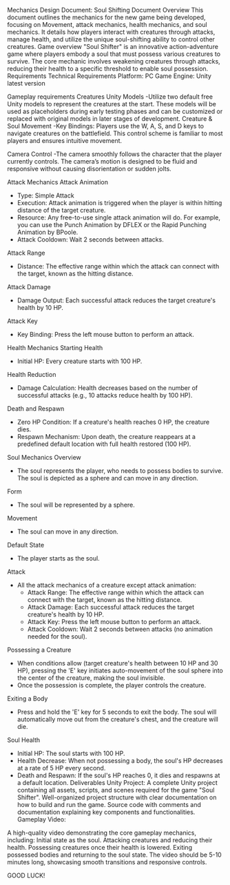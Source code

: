 Mechanics Design Document: Soul Shifting
Document Overview
This document outlines the mechanics for the new game being developed, focusing on Movement, attack mechanics, health mechanics, and soul mechanics. It details how players interact with creatures through attacks, manage health, and utilize the unique soul-shifting ability to control other creatures.
Game overview
"Soul Shifter" is an innovative action-adventure game where players embody a soul that must possess various creatures to survive. The core mechanic involves weakening creatures through attacks, reducing their health to a specific threshold to enable soul possession.
Requirements
Technical Requirements
Platform:
PC
Game Engine: 
Unity latest version

Gameplay requirements
Creatures
Unity Models
-Utilize two default free Unity models to represent the creatures at the start. These models will be used as placeholders during early testing phases and can be customized or replaced with original models in later stages of development.
Creature & Soul Movement
-Key Bindings: Players use the W, A, S, and D keys to navigate creatures on the battlefield. This control scheme is familiar to most players and ensures intuitive movement.

Camera Control
-The camera smoothly follows the character that the player currently controls. The camera’s motion is designed to be fluid and responsive without causing disorientation or sudden jolts.

Attack Mechanics
Attack Animation
- Type: Simple Attack
- Execution: Attack animation is triggered when the player is within hitting distance of the target creature.
- Resource: Any free-to-use single attack animation will do. For example, you can use the Punch Animation by DFLEX or the Rapid Punching Animation by BPoole.
- Attack Cooldown: Wait 2 seconds between attacks.

Attack Range
- Distance: The effective range within which the attack can connect with the target, known as the hitting distance.

Attack Damage
- Damage Output: Each successful attack reduces the target creature's health by 10 HP.

Attack Key
- Key Binding: Press the left mouse button to perform an attack.

Health Mechanics
Starting Health
- Initial HP: Every creature starts with 100 HP.

Health Reduction
- Damage Calculation: Health decreases based on the number of successful attacks (e.g., 10 attacks reduce health by 100 HP).

Death and Respawn
- Zero HP Condition: If a creature's health reaches 0 HP, the creature dies.
- Respawn Mechanism: Upon death, the creature reappears at a predefined default location with full health restored (100 HP).

Soul Mechanics
Overview
- The soul represents the player, who needs to possess bodies to survive. The soul is depicted as a sphere and can move in any direction.

Form
- The soul will be represented by a sphere.

Movement
- The soul can move in any direction. 



Default State
- The player starts as the soul.

Attack
- All the attack mechanics of a creature except attack animation:
  - Attack Range: The effective range within which the attack can connect with the target, known as the hitting distance.
  - Attack Damage: Each successful attack reduces the target creature's health by 10 HP.
  - Attack Key: Press the left mouse button to perform an attack.
  - Attack Cooldown: Wait 2 seconds between attacks (no animation needed for the soul).

Possessing a Creature
- When conditions allow (target creature's health between 10 HP and 30 HP), pressing the 'E' key initiates auto-movement of the soul sphere into the center of the creature, making the soul invisible.
- Once the possession is complete, the player controls the creature.

Exiting a Body
- Press and hold the 'E' key for 5 seconds to exit the body. The soul will automatically move out from the creature's chest, and the creature will die.

Soul Health
- Initial HP: The soul starts with 100 HP.
- Health Decrease: When not possessing a body, the soul's HP decreases at a rate of 5 HP every second.
- Death and Respawn: If the soul's HP reaches 0, it dies and respawns at a default location.
Deliverables
Unity Project:
A complete Unity project containing all assets, scripts, and scenes required for the game "Soul Shifter".
Well-organized project structure with clear documentation on how to build and run the game.
Source code with comments and documentation explaining key components and functionalities.
Gameplay Video:

A high-quality video demonstrating the core gameplay mechanics, including:
Initial state as the soul.
Attacking creatures and reducing their health.
Possessing creatures once their health is lowered.
Exiting possessed bodies and returning to the soul state.
The video should be 5-10 minutes long, showcasing smooth transitions and responsive controls.

GOOD LUCK!



